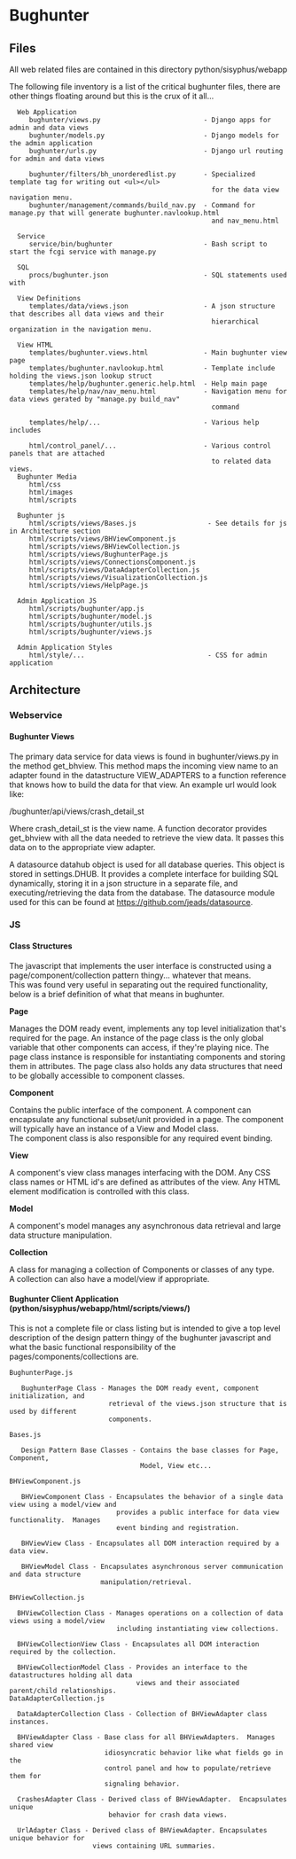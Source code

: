 
# Bughunter

## Files

All web related files are contained in this directory python/sisyphus/webapp

The following file inventory is a list of the critical bughunter files, there
are other things floating around but this is the crux of it all...

      Web Application 
         bughunter/views.py                          - Django apps for admin and data views
         bughunter/models.py                         - Django models for the admin application
         bughunter/urls.py                           - Django url routing for admin and data views

         bughunter/filters/bh_unorderedlist.py       - Specialized template tag for writing out <ul></ul>
                                                       for the data view navigation menu.
         bughunter/management/commands/build_nav.py  - Command for manage.py that will generate bughunter.navlookup.html
                                                       and nav_menu.html
         
      Service
         service/bin/bughunter                       - Bash script to start the fcgi service with manage.py

      SQL
         procs/bughunter.json                        - SQL statements used with 

      View Definitions
         templates/data/views.json                   - A json structure that describes all data views and their
                                                       hierarchical organization in the navigation menu.

      View HTML
         templates/bughunter.views.html              - Main bughunter view page
         templates/bughunter.navlookup.html          - Template include holding the views.json lookup struct
         templates/help/bughunter.generic.help.html  - Help main page
         templates/help/nav/nav_menu.html            - Navigation menu for data views gerated by "manage.py build_nav"
                                                       command

         templates/help/...                          - Various help includes 

         html/control_panel/...                      - Various control panels that are attached
                                                       to related data views.
      Bughunter Media
         html/css
         html/images
         html/scripts

      Bughunter js
         html/scripts/views/Bases.js                  - See details for js in Architecture section
         html/scripts/views/BHViewComponent.js
         html/scripts/views/BHViewCollection.js
         html/scripts/views/BughunterPage.js
         html/scripts/views/ConnectionsComponent.js
         html/scripts/views/DataAdapterCollection.js
         html/scripts/views/VisualizationCollection.js
         html/scripts/views/HelpPage.js

      Admin Application JS                
         html/scripts/bughunter/app.js
         html/scripts/bughunter/model.js
         html/scripts/bughunter/utils.js
         html/scripts/bughunter/views.js

      Admin Application Styles
         html/style/...                               - CSS for admin application
         
      

## Architecture
### Webservice
#### Bughunter Views

The primary data service for data views is found in bughunter/views.py
in the method get_bhview.  This method maps the incoming view name to 
an adapter found in the datastructure VIEW_ADAPTERS to a function 
reference that knows how to build the data for that view.  An example
url would look like: 

  /bughunter/api/views/crash_detail_st

Where crash_detail_st is the view name.  A function decorator provides
get_bhview with all the data needed to retrieve the view data. It passes
this data on to the appropriate view adapter.

A datasource datahub object is used for all database queries.  This 
object is stored in settings.DHUB.  It provides a complete interface for
building SQL dynamically, storing it in a json structure in a separate
file, and executing/retrieving the data from the database.  The datasource
module used for this can be found at https://github.com/jeads/datasource.
          
### JS
#### Class Structures

The javascript that implements the user interface is constructed 
using a page/component/collection pattern thingy... whatever that means.  
This was found very useful in separating out the required functionality, 
below is a brief definition of what that means in bughunter.

**Page**

Manages the DOM ready event, implements any top level initialization 
that's required for the page.  An instance of the page class is the 
only global variable that other components can access, if they're playing 
nice.  The page class instance is responsible for instantiating components 
and storing them in attributes.  The page class also holds any data structures 
that need to be globally accessible to component classes. 

**Component**

Contains the public interface of the component.  A component can 
encapsulate any functional subset/unit provided in a page.  The 
component will typically have an instance of a View and Model class.  
The component class is also responsible for any required event binding.

**View**

A component's view class manages interfacing with the DOM. Any CSS class 
names or HTML id's are defined as attributes of the view.  Any HTML element 
modification is controlled with this class.

**Model**

A component's model manages any asynchronous data retrieval and large data 
structure manipulation.

**Collection**

A class for managing a collection of Components or classes of any type.  
A collection can also have a model/view if appropriate.

#### Bughunter Client Application (python/sisyphus/webapp/html/scripts/views/)

This is not a complete file or class listing but is intended to give a top level 
description of the design pattern thingy of the bughunter javascript and what the 
basic functional responsibility of the pages/components/collections are.

    BughunterPage.js 

       BughunterPage Class - Manages the DOM ready event, component initialization, and
                             retrieval of the views.json structure that is used by different
                             components.

    Bases.js

       Design Pattern Base Classes - Contains the base classes for Page, Component, 
                                     Model, View etc...

    BHViewComponent.js 

       BHViewComponent Class - Encapsulates the behavior of a single data view using a model/view and  
                               provides a public interface for data view functionality.  Manages
                               event binding and registration.

       BHViewView Class - Encapsulates all DOM interaction required by a data view.

       BHViewModel Class - Encapsulates asynchronous server communication and data structure
                           manipulation/retrieval.

    BHViewCollection.js 

      BHViewCollection Class - Manages operations on a collection of data views using a model/view
                               including instantiating view collections.  

      BHViewCollectionView Class - Encapsulates all DOM interaction required by the collection.

      BHViewCollectionModel Class - Provides an interface to the datastructures holding all data
                                    views and their associated parent/child relationships.
    DataAdapterCollection.js

      DataAdapterCollection Class - Collection of BHViewAdapter class instances. 

      BHViewAdapter Class - Base class for all BHViewAdapters.  Manages shared view
                            idiosyncratic behavior like what fields go in the 
                            control panel and how to populate/retrieve them for 
                            signaling behavior.

      CrashesAdapter Class - Derived class of BHViewAdapter.  Encapsulates unique 
                             behavior for crash data views.

      UrlAdapter Class - Derived class of BHViewAdapter. Encapsulates unique behavior for 
                         views containing URL summaries.

